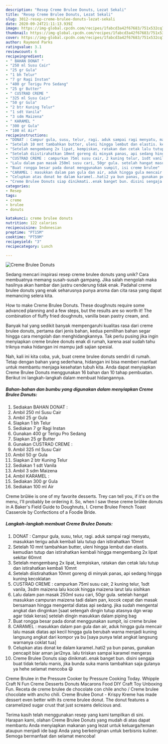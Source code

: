 ```yaml
---
description: "Resep Creme Brulee Donuts, Lezat Sekali"
title: "Resep Creme Brulee Donuts, Lezat Sekali"
slug: 3012-resep-creme-brulee-donuts-lezat-sekali
date: 2020-09-24T21:11:13.939Z
image: https://img-global.cpcdn.com/recipes/1fabcd3a42f67683/751x532cq70/creme-brulee-donuts-foto-resep-utama.jpg
thumbnail: https://img-global.cpcdn.com/recipes/1fabcd3a42f67683/751x532cq70/creme-brulee-donuts-foto-resep-utama.jpg
cover: https://img-global.cpcdn.com/recipes/1fabcd3a42f67683/751x532cq70/creme-brulee-donuts-foto-resep-utama.jpg
author: Raymond Parks
ratingvalue: 3.1
reviewcount: 6
recipeingredient:
- " BAHAN DONAT "
- "250 ml Susu Cair"
- "25 gr Gula"
- "1 bh Telur"
- "7 gr Ragi Instan"
- "400 gr Terigu Pro Sedang"
- "25 gr Butter"
- " CUSTRAD CREME "
- "325 ml Susu Cair"
- "50 gr Gula"
- "2 btr Kuning Telur"
- "1 sdt Vanila"
- "3 sdm Maizena"
- " KARAMEL "
- "300 gr Gula"
- "100 ml Air"
recipeinstructions:
- "DONAT : Campur gula, susu, telur, ragi. aduk sampai ragi menyatu, masukkan terigu aduk kembali lalu tutup dan istirahatkan 10mnt"
- "Setelah 10 mnt tambahkan butter, uleni hingga lembut dan elastis. kemudian tutup dan istirahatkan kembali hingga mengembang 2x lipat sekitar 60mnt"
- "Setelah mengembang 2x lipat, kempiskan, ratakan dan cetak lalu tutup dan istirahatkan kembali 10mnt"
- "Setelah diistirahatkan 10mnt goreng di minyak panas, api sedang hingga kuning kecoklatan"
- "CUSTRAD CREME : campurkan 75ml susu cair, 2 kuning telur, 1sdt vanila, 3sdm maizena lalu kocok hingga maizena larut lalu sisihkan"
- "Lalu dalam pan masak 250ml susu cari, 50gr gula. setelah hangat masukkan campuran maizena tadi dalam pan, kocok cepat dan masak bersamaan hingga mengental diatas api sedang. jika sudah mengental angkat dan dinginkan [saat setengah dingin tutup atasnya dgn wrap agar tidak keras] setelah dingin masukkan dalam piping bag"
- "Buat rongga besar pada donat menggunakan sumpit, isi creme brulee"
- "CARAMEL : masukkan dalam pan gula dan air, aduk hingga gula mencair lalu masak diatas api kecil hingga gula berubah warna menjadi kuning langsung angkat dari kompor ya bu [saya punya telat angkat langsung warnanya coklat tua]"
- "Celupkan atas donat ke dalam karamel..hati2 ya bun panas, gunakan pencapit biar aman jari2nya. lalu tiriskan sampai karamel mengeras"
- "Creme Brulee Donuts siap dinikmati..enak banget bun. disini sengaja buat tidak terlalu manis, jika bunda suka manis tambahkan saja gulanya ya hehe selamat mencoba 😃"
categories:
- Resep
tags:
- creme
- brulee
- donuts

katakunci: creme brulee donuts 
nutrition: 122 calories
recipecuisine: Indonesian
preptime: "PT15M"
cooktime: "PT59M"
recipeyield: "3"
recipecategory: Lunch

---
```



![Creme Brulee Donuts](https://img-global.cpcdn.com/recipes/1fabcd3a42f67683/751x532cq70/creme-brulee-donuts-foto-resep-utama.jpg)

Sedang mencari inspirasi resep creme brulee donuts yang unik? Cara membuatnya memang susah-susah gampang. Jika salah mengolah maka hasilnya akan hambar dan justru cenderung tidak enak. Padahal creme brulee donuts yang enak seharusnya punya aroma dan cita rasa yang dapat memancing selera kita.

How to make Creme Brulee Donuts. These doughnuts require some advanced planning and a few steps, but the results are so worth it! The combination of fluffy fried doughnuts, vanilla bean pastry cream, and.

Banyak hal yang sedikit banyak mempengaruhi kualitas rasa dari creme brulee donuts, pertama dari jenis bahan, kedua pemilihan bahan segar hingga cara mengolah dan menghidangkannya. Tak perlu pusing jika ingin menyiapkan creme brulee donuts enak di rumah, karena asal sudah tahu triknya maka hidangan ini mampu jadi sajian spesial.


Nah, kali ini kita coba, yuk, buat creme brulee donuts sendiri di rumah. Tetap dengan bahan yang sederhana, hidangan ini bisa memberi manfaat untuk membantu menjaga kesehatan tubuh kita. Anda dapat menyiapkan Creme Brulee Donuts menggunakan 16 bahan dan 10 tahap pembuatan. Berikut ini langkah-langkah dalam membuat hidangannya.

<!--inarticleads1-->

##### Bahan-bahan dan bumbu yang digunakan dalam menyiapkan Creme Brulee Donuts:

1. Sediakan  BAHAN DONAT :
1. Ambil 250 ml Susu Cair
1. Ambil 25 gr Gula
1. Siapkan 1 bh Telur
1. Sediakan 7 gr Ragi Instan
1. Gunakan 400 gr Terigu Pro Sedang
1. Siapkan 25 gr Butter
1. Gunakan  CUSTRAD CREME :
1. Ambil 325 ml Susu Cair
1. Ambil 50 gr Gula
1. Siapkan 2 btr Kuning Telur
1. Sediakan 1 sdt Vanila
1. Ambil 3 sdm Maizena
1. Ambil  KARAMEL :
1. Sediakan 300 gr Gula
1. Sediakan 100 ml Air


Creme brûlée is one of my favorite desserts. Trey can tell you, if it&#39;s on the menu, I&#39;ll probably be ordering it. So, when I saw these creme brûlée donuts in A Baker&#39;s Field Guide to Doughnuts, I. Creme Brulee French Toast Casserole by Confections of a Foodie Bride. 

<!--inarticleads2-->

##### Langkah-langkah membuat Creme Brulee Donuts:

1. DONAT : Campur gula, susu, telur, ragi. aduk sampai ragi menyatu, masukkan terigu aduk kembali lalu tutup dan istirahatkan 10mnt
1. Setelah 10 mnt tambahkan butter, uleni hingga lembut dan elastis. kemudian tutup dan istirahatkan kembali hingga mengembang 2x lipat sekitar 60mnt
1. Setelah mengembang 2x lipat, kempiskan, ratakan dan cetak lalu tutup dan istirahatkan kembali 10mnt
1. Setelah diistirahatkan 10mnt goreng di minyak panas, api sedang hingga kuning kecoklatan
1. CUSTRAD CREME : campurkan 75ml susu cair, 2 kuning telur, 1sdt vanila, 3sdm maizena lalu kocok hingga maizena larut lalu sisihkan
1. Lalu dalam pan masak 250ml susu cari, 50gr gula. setelah hangat masukkan campuran maizena tadi dalam pan, kocok cepat dan masak bersamaan hingga mengental diatas api sedang. jika sudah mengental angkat dan dinginkan [saat setengah dingin tutup atasnya dgn wrap agar tidak keras] setelah dingin masukkan dalam piping bag
1. Buat rongga besar pada donat menggunakan sumpit, isi creme brulee
1. CARAMEL : masukkan dalam pan gula dan air, aduk hingga gula mencair lalu masak diatas api kecil hingga gula berubah warna menjadi kuning langsung angkat dari kompor ya bu [saya punya telat angkat langsung warnanya coklat tua]
1. Celupkan atas donat ke dalam karamel..hati2 ya bun panas, gunakan pencapit biar aman jari2nya. lalu tiriskan sampai karamel mengeras
1. Creme Brulee Donuts siap dinikmati..enak banget bun. disini sengaja buat tidak terlalu manis, jika bunda suka manis tambahkan saja gulanya ya hehe selamat mencoba 😃


Creme Brulee in the Pressure Cooker by Pressure Cooking Today. Whipple Craft N Fun Creme Desserts Donuts Macarons Food DIY Craft Toy Unboxing Fun. Receta de creme brulee de chocolate con chile ancho / Creme brulee chocolate with ancho chili. Creme Brulee Donut - Krispy Kreme has made dessert even better with its creme brulee donut. The donut features a caramelized sugar crust that just screams delicious and. 

Terima kasih telah menggunakan resep yang kami tampilkan di sini. Harapan kami, olahan Creme Brulee Donuts yang mudah di atas dapat membantu Anda menyiapkan makanan yang lezat untuk keluarga/teman ataupun menjadi ide bagi Anda yang berkeinginan untuk berbisnis kuliner. Semoga bermanfaat dan selamat mencoba!
